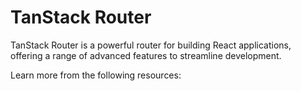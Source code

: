 # TanStack Router

TanStack Router is a powerful router for building React applications, offering a range of advanced features to streamline development.

Learn more from the following resources: